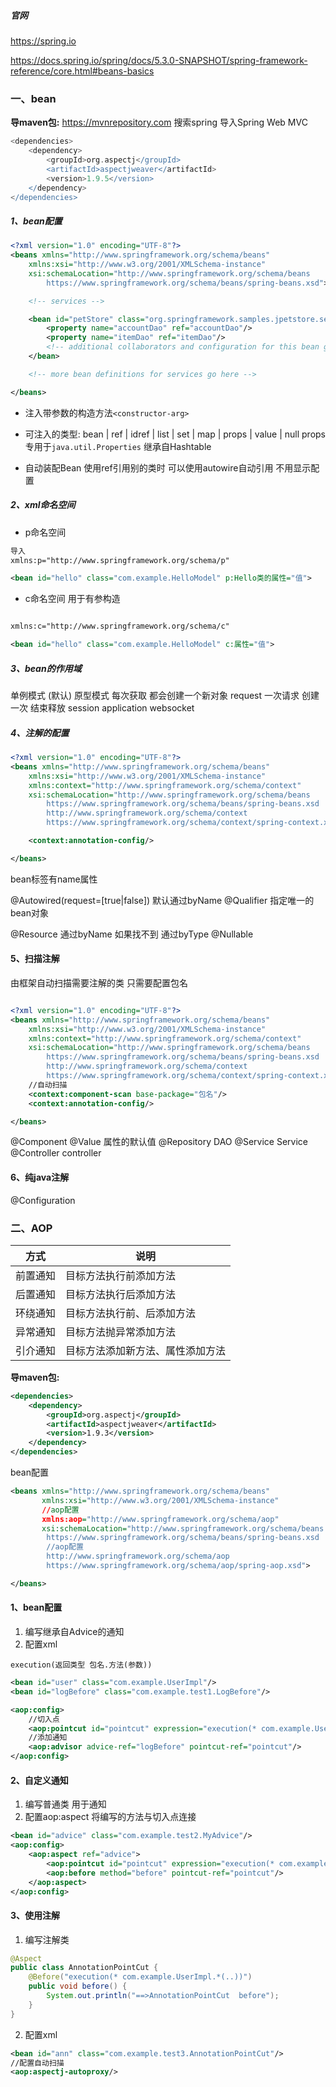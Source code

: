 ##### 官网

https://spring.io

https://docs.spring.io/spring/docs/5.3.0-SNAPSHOT/spring-framework-reference/core.html#beans-basics

### 一、bean

**导maven包:**
https://mvnrepository.com 搜索spring  导入Spring Web MVC

```gradle
<dependencies>
    <dependency>
        <groupId>org.aspectj</groupId>
        <artifactId>aspectjweaver</artifactId>
        <version>1.9.5</version>
    </dependency>
</dependencies>
```

##### 1、bean配置
```xml
<?xml version="1.0" encoding="UTF-8"?>
<beans xmlns="http://www.springframework.org/schema/beans"
    xmlns:xsi="http://www.w3.org/2001/XMLSchema-instance"
    xsi:schemaLocation="http://www.springframework.org/schema/beans
        https://www.springframework.org/schema/beans/spring-beans.xsd">

    <!-- services -->

    <bean id="petStore" class="org.springframework.samples.jpetstore.services.PetStoreServiceImpl">
        <property name="accountDao" ref="accountDao"/>
        <property name="itemDao" ref="itemDao"/>
        <!-- additional collaborators and configuration for this bean go here -->
    </bean>

    <!-- more bean definitions for services go here -->

</beans>
```

- 注入带参数的构造方法`<constructor-arg>`

- 可注入的类型:
bean | ref | idref | list | set | map | props | value | null
props专用于`java.util.Properties` 继承自Hashtable

- 自动装配Bean
使用ref引用别的类时 可以使用autowire自动引用 不用显示配置

##### 2、xml命名空间
- p命名空间

```xml
导入
xmlns:p="http://www.springframework.org/schema/p"

<bean id="hello" class="com.example.HelloModel" p:Hello类的属性="值">
```

- c命名空间 用于有参构造

```xml

xmlns:c="http://www.springframework.org/schema/c"

<bean id="hello" class="com.example.HelloModel" c:属性="值">
```

##### 3、bean的作用域
单例模式   (默认)
原型模式   每次获取 都会创建一个新对象
request		一次请求 创建一次 结束释放
session
application
websocket


#####  4、注解的配置

```xml
<?xml version="1.0" encoding="UTF-8"?>
<beans xmlns="http://www.springframework.org/schema/beans"
    xmlns:xsi="http://www.w3.org/2001/XMLSchema-instance"
    xmlns:context="http://www.springframework.org/schema/context"
    xsi:schemaLocation="http://www.springframework.org/schema/beans
        https://www.springframework.org/schema/beans/spring-beans.xsd
        http://www.springframework.org/schema/context
        https://www.springframework.org/schema/context/spring-context.xsd">

    <context:annotation-config/>

</beans>
```

bean标签有name属性

@Autowired(request=[true|false])  默认通过byName
@Qualifier	指定唯一的bean对象

@Resource	通过byName 如果找不到 通过byType
@Nullable

#### 5、扫描注解
由框架自动扫描需要注解的类 只需要配置包名

```xml

<?xml version="1.0" encoding="UTF-8"?>
<beans xmlns="http://www.springframework.org/schema/beans"
    xmlns:xsi="http://www.w3.org/2001/XMLSchema-instance"
    xmlns:context="http://www.springframework.org/schema/context"
    xsi:schemaLocation="http://www.springframework.org/schema/beans
        https://www.springframework.org/schema/beans/spring-beans.xsd
        http://www.springframework.org/schema/context
        https://www.springframework.org/schema/context/spring-context.xsd">
	//自动扫描
	<context:component-scan base-package="包名"/>
    <context:annotation-config/>

</beans>
```

@Component
@Value		属性的默认值
@Repository		DAO
@Service		Service
@Controller		controller

#### 6、纯java注解
@Configuration

### 二、AOP
| 方式 | 说明 |
|--------|--------|
|    前置通知    |    目标方法执行前添加方法    |
|    后置通知    |    目标方法执行后添加方法    |
|    环绕通知    |    目标方法执行前、后添加方法    |
|    异常通知    |    目标方法抛异常添加方法    |
|    引介通知    |    目标方法添加新方法、属性添加方法    |

**导maven包:**
```xml
<dependencies>
    <dependency>
        <groupId>org.aspectj</groupId>
        <artifactId>aspectjweaver</artifactId>
        <version>1.9.3</version>
    </dependency>
</dependencies>
```
bean配置
```xml
<beans xmlns="http://www.springframework.org/schema/beans"
       xmlns:xsi="http://www.w3.org/2001/XMLSchema-instance"
       //aop配置
       xmlns:aop="http://www.springframework.org/schema/aop"
       xsi:schemaLocation="http://www.springframework.org/schema/beans
        https://www.springframework.org/schema/beans/spring-beans.xsd
        //aop配置
        http://www.springframework.org/schema/aop
        https://www.springframework.org/schema/aop/spring-aop.xsd">

</beans>
```

#### 1、bean配置
1. 编写继承自Advice的通知
2. 配置xml

`execution(返回类型 包名.方法(参数))`

```xml
<bean id="user" class="com.example.UserImpl"/>
<bean id="logBefore" class="com.example.test1.LogBefore"/>

<aop:config>
	//切入点
    <aop:pointcut id="pointcut" expression="execution(* com.example.UserImpl.*(..))"/>
    //添加通知
    <aop:advisor advice-ref="logBefore" pointcut-ref="pointcut"/>
</aop:config>
```

#### 2、自定义通知
1. 编写普通类 用于通知
2. 配置aop:aspect  将编写的方法与切入点连接

```xml
<bean id="advice" class="com.example.test2.MyAdvice"/>
<aop:config>
    <aop:aspect ref="advice">
        <aop:pointcut id="pointcut" expression="execution(* com.example.UserImpl.*(..))"/>
        <aop:before method="before" pointcut-ref="pointcut"/>
    </aop:aspect>
</aop:config>
```

#### 3、使用注解
1. 编写注解类
```java
@Aspect
public class AnnotationPointCut {
    @Before("execution(* com.example.UserImpl.*(..))")
    public void before() {
        System.out.println("==>AnnotationPointCut  before");
    }
}
```

2. 配置xml
```xml
<bean id="ann" class="com.example.test3.AnnotationPointCut"/>
//配置自动扫描
<aop:aspectj-autoproxy/>
```